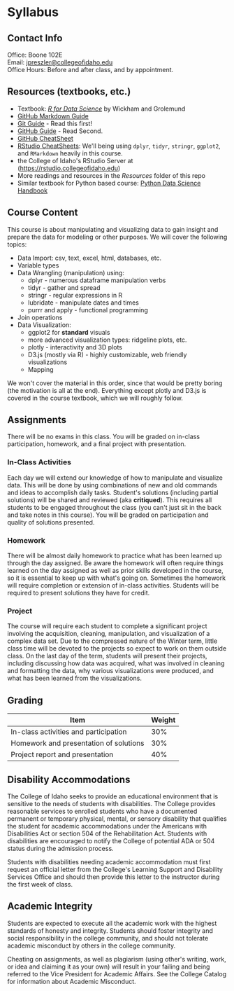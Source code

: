 # Syllabus

## Contact Info
Office: Boone 102E<br>
Email: jpreszler@collegeofidaho.edu <br>
Office Hours: Before and after class, and by appointment.

## Resources (textbooks, etc.)
 * Textbook: [*R for Data Science*](https://r4ds.had.co.nz/) by Wickham and Grolemund
 * [GitHub Markdown Guide](https://guides.github.com/features/mastering-markdown/)
 * [Git Guide](http://rogerdudler.github.io/git-guide/) - Read this first!
 * [GitHub Guide](https://guides.github.com/introduction/git-handbook/) - Read Second.
 * [GitHub CheatSheet](https://education.github.com/git-cheat-sheet-education.pdf)
 * [RStudio CheatSheets](https://www.rstudio.com/resources/cheatsheets/): We'll being using `dplyr`, `tidyr`, `stringr`, `ggplot2`, and `RMarkdown` heavily in this course.
 * the College of Idaho's RStudio Server at (https://rstudio.collegeofidaho.edu)
 * More readings and resources in the *Resources* folder of this repo
 * Similar textbook for Python based course: [Python Data Science Handbook](https://jakevdp.github.io/PythonDataScienceHandbook/)

## Course Content
This course is about manipulating and visualizing data to gain insight and prepare the data for modeling or other purposes. We will cover the following topics:
* Data Import: csv, text, excel, html, databases, etc.
* Variable types
* Data Wrangling (manipulation) using:
  * dplyr - numerous dataframe manipulation verbs
  * tidyr - gather and spread
  * stringr - regular expressions in R
  * lubridate - manipulate dates and times
  * purrr and apply - functional programming
* Join operations
* Data Visualization:
  * ggplot2 for **standard** visuals
  * more advanced visualization types: ridgeline plots, etc.
  * plotly - interactivity and 3D plots
  * D3.js (mostly via R) - highly customizable, web friendly visualizations
  * Mapping

We won't cover the material in this order, since that would be pretty boring (the motivation is all at the end). Everything except plotly and D3.js is covered in the course textbook, which we will roughly follow.

## Assignments
There will be no exams in this class. You will be graded on in-class participation, homework, and a final project with presentation.

### In-Class Activities
Each day we will extend our knowledge of how to manipulate and visualize data. This will be done by using combinations of new and old commands and ideas to accomplish daily tasks. Student's solutions (including partial solutions) will be shared and reviewed (aka **critiqued**). This requires all students to be engaged throughout the class (you can't just sit in the back and take notes in this course). You will be graded on participation and quality of solutions presented.

### Homework
There will be almost daily homework to practice what has been learned up through the day assigned. Be aware the homework will often require things learned on the day assigned as well as prior skills developed in the course, so it is essential to keep up with what's going on. Sometimes the homework will require completion or extension of in-class activities. Students will be required to present solutions they have for credit.

### Project
The course will require each student to complete a significant project involving the acquisition, cleaning, manipulation, and visualization of a complex data set. Due to the compressed nature of the Winter term, little class time will be devoted to the projects so expect to work on them outside class. On the last day of the term, students will present their projects, including discussing how data was acquired, what was involved in cleaning and formatting the data, why various visualizations were produced, and what has been learned from the visualizations.

## Grading
Item | Weight
-----|-------
In-class activities and participation | 30%
Homework and presentation of solutions | 30%
Project report and presentation | 40%

## Disability Accommodations
The College of Idaho seeks to provide an educational environment that is sensitive to the needs of students with disabilities. The College provides reasonable services to enrolled students who have a documented permanent or temporary physical, mental, or sensory disability that qualifies the student for academic accommodations under the Americans with Disabilities Act or section 504 of the Rehabilitation Act. Students with disabilities are encouraged to notify the College of potential ADA or 504 status during the admission process.

Students with disabilities needing academic accommodation must first request an official letter from the College's Learning Support and Disability Services Office and should then provide this letter to the instructor during the first week of class.

## Academic Integrity
Students are expected to execute all the academic work with the highest standards of honesty and integrity. Students should foster integrity and social responsibility in the college community, and should not tolerate academic misconduct by others in the college community.

Cheating on assignments, as well as plagiarism (using other's writing, work, or idea and claiming it as your own) will result in your failing and being referred to the Vice President for Academic Affairs. See the College Catalog for information about Academic Misconduct.
